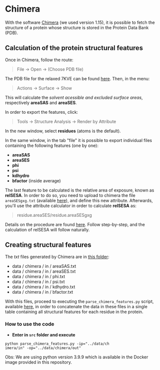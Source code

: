 # **Chimera**

With the software [Chimera](https://www.cgl.ucsf.edu/Outreach/Tutorials/GettingStarted.html) (we used version 1.15), it is possible to fetch the structure of a protein whose structure is stored in the Protein Data Bank (PDB).

## **Calculation of the protein structural features**

Once in Chimera, follow the route:

> File -> Open -> (Choose PDB file)

The PDB file for the relaxed 7KVE can be found [here](./data/7KVE_relaxed.pdb). Then, in the menu:

> Actions -> Surface -> Show

This will calculate the *solvent acessible and excluded surface areas*, respectively **areaSAS** and **areaSES**.

<!-- !!!!!!!!!!!!!! TO-DO:<center><img src="figures/surface_diagram.png" width=500px/></center>
 -->
 
In order to export the features, click: 

> Tools -> Structure Analysis -> Render by Attribute

In the new window, select **residues** (atoms is the default). 

In the same window, in the tab "file" it is possible to export individual files containing the following features (one by one):

- **areaSAS** 
- **areaSES**
- **phi**
- **psi**
- **kdhydro**
- **bfactor** (inside average)

The last feature to be calculated is the relative area of exposure, known as **relSESA**. In order to do so, you need to upload to chimera the file `areaSESgxg.txt` (available [here](./data/chimera/auxiliar/areaSESgxg.txt)), and define this new attribute. Afterwards, you'll use the attribute calculator in order to calculate **relSESA** as:

> residue.areaSES/residue.areaSESgxg

Details on the procedure are found [here](http://www.rbvi.ucsf.edu/chimera/docs/UsersGuide/surfnorm.html). Follow step-by-step, and the calculation of relSESA will follow naturally.

## **Creating structural features**

The *txt* files generated by Chimera are in [this folder](./data/chimera/in/):

- data / chimera / in / areaSAS.txt
- data / chimera / in / areaSES.txt
- data / chimera / in / phi.txt
- data / chimera / in / psi.txt
- data / chimera / in / kdhydro.txt
- data / chimera / in / bfactor.txt

With this files, proceed to executing the ```parse_chimera_features.py``` script, available [here](.src/parse_chimera_features), in order to concatenate the data in these files in a single table containing all structural features for each residue in the protein.

### **How to use the code**

- **Enter in `src` folder and execute**
```shell
python parse_chimera_features.py -ip="../data/ch
imera/in" -op="../data/chimera/out"
```
Obs: We are using python version 3.9.9 which is available in the Docker image provided in this repository. 

<!-- All the *txt* files produced by Chimera are already in the Docker image. -->
